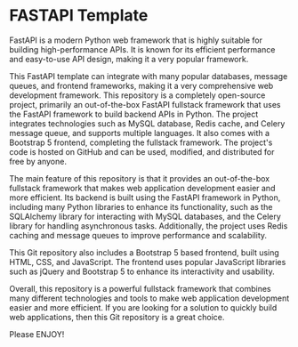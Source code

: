 # FASTAPI Template
FastAPI is a modern Python web framework that is highly suitable for building high-performance APIs. It is known for its efficient performance and easy-to-use API design, making it a very popular framework. 

This FastAPI template can integrate with many popular databases, message queues, and frontend frameworks, making it a very comprehensive web development framework. This repository is a completely open-source project, primarily an out-of-the-box FastAPI fullstack framework that uses the FastAPI framework to build backend APIs in Python. The project integrates technologies such as MySQL database, Redis cache, and Celery message queue, and supports multiple languages. It also comes with a Bootstrap 5 frontend, completing the fullstack framework. The project's code is hosted on GitHub and can be used, modified, and distributed for free by anyone.

The main feature of this repository is that it provides an out-of-the-box fullstack framework that makes web application development easier and more efficient. Its backend is built using the FastAPI framework in Python, including many Python libraries to enhance its functionality, such as the SQLAlchemy library for interacting with MySQL databases, and the Celery library for handling asynchronous tasks. Additionally, the project uses Redis caching and message queues to improve performance and scalability.

This Git repository also includes a Bootstrap 5 based frontend, built using HTML, CSS, and JavaScript. The frontend uses popular JavaScript libraries such as jQuery and Bootstrap 5 to enhance its interactivity and usability.

Overall, this repository is a powerful fullstack framework that combines many different technologies and tools to make web application development easier and more efficient. If you are looking for a solution to quickly build web applications, then this Git repository is a great choice.

Please ENJOY!



